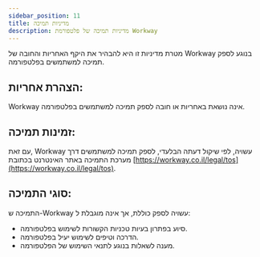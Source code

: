 ```yaml
---
sidebar_position: 11
title: מדיניות תמיכה
description: מדיניות תמיכה של פלטפורמת Workway
---
```


מטרת מדיניות זו היא להבהיר את היקף האחריות והחובה של Workway בנוגע לספק תמיכה למשתמשים בפלטפורמה.

## הצהרת אחריות:
Workway אינה נושאת באחריות או חובה לספק תמיכה למשתמשים בפלטפורמה.

## זמינות תמיכה:
עם זאת, Workway עשויה, לפי שיקול דעתה הבלעדי, לספק תמיכה למשתמשים דרך מערכת התמיכה באתר האינטרנט בכתובת [https://workway.co.il/legal/tos](https://workway.co.il/legal/tos).

## סוגי התמיכה:
התמיכה ש-Workway עשויה לספק כוללת, אך אינה מוגבלת ל:
- סיוע בפתרון בעיות טכניות הקשורות לשימוש בפלטפורמה.
- הדרכה וטיפים לשימוש יעיל בפלטפורמה.
- מענה לשאלות בנוגע לתנאי השימוש של הפלטפורמה.
